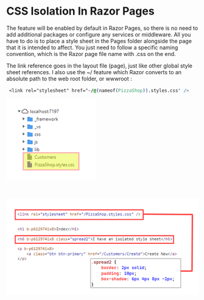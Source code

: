 # CSS Isolation In Razor Pages

 The feature will be enabled by default in Razor Pages, so there is no need to add additional packages or configure any services or middleware. All you have to do is to place a style sheet in the Pages folder alongside the page that it is intended to affect. You just need to follow a specific naming convention, which is the Razor page file name with .css on the end.

 The link reference goes in the layout file (page), just like other global style sheet references. I also use the ~/ feature which Razor converts to an absolute path to the web root folder, or wwwroot :

```css
 <link rel="stylesheet" href="~/@(nameof(PizzaShop)).styles.css" />
```

![x](assets/IsolationCustomers.png)

</br>

![x](assets/IsolationCustomers1.png)